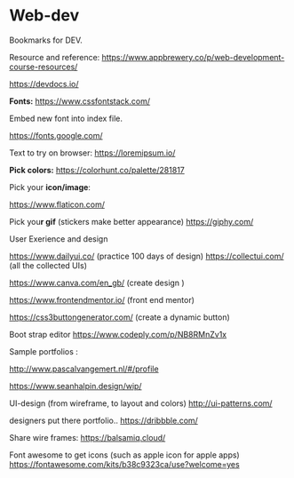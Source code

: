 # Web-dev

Bookmarks for DEV.

Resource and reference:
https://www.appbrewery.co/p/web-development-course-resources/

https://devdocs.io/


**Fonts:**
https://www.cssfontstack.com/

Embed new font into index file.

https://fonts.google.com/

Text to try on browser:
https://loremipsum.io/

**Pick colors:**
https://colorhunt.co/palette/281817

Pick your **icon/image**:

https://www.flaticon.com/

Pick you**r gif** (stickers make better appearance)
https://giphy.com/

User Exerience and design

https://www.dailyui.co/ (practice 100 days of design)
https://collectui.com/ (all the collected UIs)

https://www.canva.com/en_gb/ (create design )

https://www.frontendmentor.io/ (front end mentor)

https://css3buttongenerator.com/ (create a dynamic button)

Boot strap editor
https://www.codeply.com/p/NB8RMnZv1x 

Sample portfolios :

http://www.pascalvangemert.nl/#/profile

https://www.seanhalpin.design/wip/

UI-design (from wireframe, to layout and colors)
http://ui-patterns.com/

designers put there portfolio..
https://dribbble.com/

Share wire frames:
https://balsamiq.cloud/

Font awesome to get icons (such as apple icon for apple apps)
https://fontawesome.com/kits/b38c9323ca/use?welcome=yes

